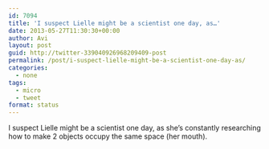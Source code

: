 ```yaml
---
id: 7094
title: 'I suspect Lielle might be a scientist one day, as…'
date: 2013-05-27T11:30:30+00:00
author: Avi
layout: post
guid: http://twitter-339040926968209409-post
permalink: /post/i-suspect-lielle-might-be-a-scientist-one-day-as/
categories:
  - none
tags:
  - micro
  - tweet
format: status
---
```

I suspect Lielle might be a scientist one day, as she’s constantly researching how to make 2 objects occupy the same space (her mouth).
